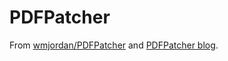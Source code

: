 # PDFPatcher

From [wmjordan/PDFPatcher](https://github.com/wmjordan/PDFPatcher) and [PDFPatcher blog](https://www.cnblogs.com/pdfpatcher/).

